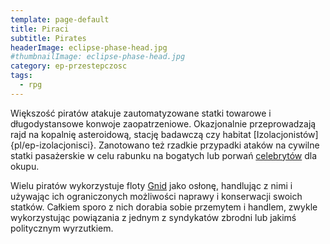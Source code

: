 ```yaml
---
template: page-default
title: Piraci
subtitle: Pirates
headerImage: eclipse-phase-head.jpg
#thumbnailImage: eclipse-phase-head.jpg
category: ep-przestepczosc
tags:
  - rpg
---
```

Większość piratów atakuje zautomatyzowane statki towarowe i długodystansowe konwoje zaopatrzeniowe. Okazjonalnie przeprowadzają rajd na kopalnię asteroidową, stację badawczą czy habitat [Izolacjonistów]{pl/ep-izolacjonisci}. Zanotowano też rzadkie przypadki ataków na cywilne statki pasażerskie w celu rabunku na bogatych lub porwań [celebrytów](Celebryci.md "Bogata elita pławiąca się w hedoniźmie") dla okupu.

Wielu piratów wykorzystuje floty [Gnid](Gnidy "Kosmiczni Cyganie, podróżujący po całym Układzie w swych barkach i flotyllach stateczków") jako osłonę, handlując z nimi i używając ich ograniczonych możliwości naprawy i konserwacji swoich statków. Całkiem sporo z nich dorabia sobie przemytem i handlem, zwykle wykorzystując powiązania z jednym z syndykatów zbrodni lub jakimś politycznym wyrzutkiem.
